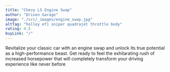 ```yaml
---
title: "Chevy LS Engine Swap"
author: "Driven Garage"
image: "./src/_images/engine_swap.jpg"
altTag: "holley efi sniper quadrajet throttle body"
rating: 4.5
buyLink: "/"
---
```


Revitalize your classic car with an engine swap and unlock its true potential as a high-performance beast. Get ready to feel the exhilarating rush of increased horsepower that will completely transform your driving experience like never before